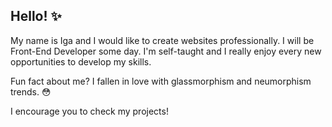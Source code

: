 ## Hello! ✨

My name is Iga and I would like to create websites professionally. I will be Front-End Developer some day.
I'm self-taught and I really enjoy every new opportunities to develop my skills. 

Fun fact about me? I fallen in love with glassmorphism and neumorphism trends. 😳

I encourage you to check my projects!


